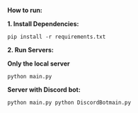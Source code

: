 **How to run:**

**1. Install Dependencies:**

`pip install -r requirements.txt`

**2. Run Servers:**

**Only the local server**

`python main.py`

**Server with Discord bot:**

`python main.py
python DiscordBotmain.py`

